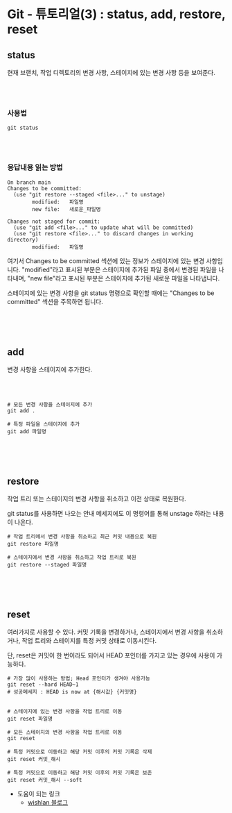 # Git - 튜토리얼(3) : status, add, restore, reset

## status
현재 브랜치, 작업 디렉토리의 변경 사항, 스테이지에 있는 변경 사항 등을 보여준다.

<br><br>

### 사용법
```
git status
```

<br><br>

### 응답내용 읽는 방법

```
On branch main
Changes to be committed:
  (use "git restore --staged <file>..." to unstage)
        modified:   파일명
        new file:   새로운_파일명

Changes not staged for commit:
  (use "git add <file>..." to update what will be committed)
  (use "git restore <file>..." to discard changes in working directory)
        modified:   파일명
```

여기서 Changes to be committed 섹션에 있는 정보가 스테이지에 있는 변경 사항입니다. "modified"라고 표시된 부분은 스테이지에 추가된 파일 중에서 변경된 파일을 나타내며, "new file"라고 표시된 부분은 스테이지에 추가된 새로운 파일을 나타냅니다.

스테이지에 있는 변경 사항을 git status 명령으로 확인할 때에는 "Changes to be committed" 섹션을 주목하면 됩니다.

<br><br><br>

## add
변경 사항을 스테이지에 추가한다.

<br><br>

```
# 모든 변경 사항을 스테이지에 추가
git add .

# 특정 파일을 스테이지에 추가
git add 파일명
```

<br><br><br>

## restore
작업 트리 또는 스테이지의 변경 사항을 취소하고 이전 상태로 복원한다.

git status를 사용하면 나오는 안내 메세지에도 이 명령어를 통해 unstage 하라는 내용이 나온다. 

```
# 작업 트리에서 변경 사항을 취소하고 최근 커밋 내용으로 복원
git restore 파일명

# 스테이지에서 변경 사항을 취소하고 작업 트리로 복원
git restore --staged 파일명
```

<br><br><br>

## reset
여러가지로 사용할 수 있다. 
커밋 기록을 변경하거나, 스테이지에서 변경 사항을 취소하거나, 작업 트리와 스테이지를 특정 커밋 상태로 이동시킨다.

단, reset은 커밋이 한 번이라도 되어서 HEAD 포인터를 가지고 있는 경우에 사용이 가능하다.  

```
# 가장 많이 사용하는 방법; Head 포인터가 생겨야 사용가능
git reset --hard HEAD~1
# 성공메세지 : HEAD is now at {해시값} {커밋명}


# 스테이지에 있는 변경 사항을 작업 트리로 이동
git reset 파일명

# 모든 스테이지의 변경 사항을 작업 트리로 이동
git reset

# 특정 커밋으로 이동하고 해당 커밋 이후의 커밋 기록은 삭제
git reset 커밋_해시

# 특정 커밋으로 이동하고 해당 커밋 이후의 커밋 기록은 보존
git reset 커밋_해시 --soft
```


- 도움이 되는 링크
    - [wishlan 블로그](https://wishlan.tistory.com/entry/Git17-%EC%8A%A4%ED%85%8C%EC%9D%B4%EC%A7%80%EC%97%90-%EB%93%B1%EB%A1%9D%ED%95%9C%EC%98%AC%EB%A6%B0-%ED%8C%8C%EC%9D%BC%EC%9D%84-%EC%B7%A8%EC%86%8C%EC%82%AD%EC%A0%9C%ED%95%98%EA%B8%B0%EB%82%B4%EB%A6%AC%EA%B8%B0)
